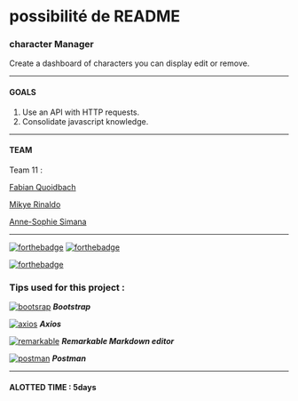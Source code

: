 # possibilité de README 

### character Manager

Create a dashboard of characters
you can display edit or remove.

***

#### GOALS

1. Use an API with HTTP requests.
2. Consolidate javascript knowledge.

***

#### TEAM

Team 11 : 

[Fabian Quoidbach](https://github.com/fabquo)

[Mikye Rinaldo](https://github.com/MikyeRinaldo)

[Anne-Sophie Simana](https://github.com/anso2410)

***

[![forthebadge](https://forthebadge.com/images/badges/uses-css.svg)](https://forthebadge.com)
[![forthebadge](https://forthebadge.com/images/badges/uses-git.svg)](https://forthebadge.com)

[![forthebadge](https://forthebadge.com/images/badges/made-with-javascript.svg)](https://forthebadge.com)

### Tips used for this project :

[![bootsrap](./assets/images/bootstrap.ico)](https://getbootstrap.com/)  ***Bootstrap*** 

 [![axios](./assets/images/axios.ico)](https://stackoverflow.com/questions/41938718/how-to-download-files-using-axios) ***Axios***

  [![remarkable](./assets/images/remarkable.ico)](https://remarkableapp.github.io/) ***Remarkable Markdown editor***
  
[![postman](./assets/images/postman.ico)](https://remarkableapp.github.io/) ***Postman***

***

#### ALOTTED TIME : 5days




